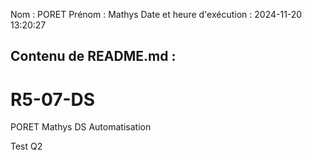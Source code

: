 Nom : PORET
Prénom : Mathys
Date et heure d'exécution : 2024-11-20 13:20:27

Contenu de README.md :
-----------------------
# R5-07-DS

PORET Mathys DS Automatisation

Test Q2
